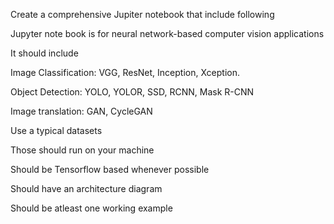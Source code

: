 Create a comprehensive Jupiter notebook  that include following

Jupyter note book is for neural network-based computer vision applications

It should include

Image Classification: VGG, ResNet, Inception, Xception.

Object Detection: YOLO, YOLOR, SSD, RCNN, Mask R-CNN

Image translation: GAN, CycleGAN

Use a typical datasets 

Those should run on your machine

Should be Tensorflow based whenever possible

Should have an architecture diagram

Should be atleast one working example

